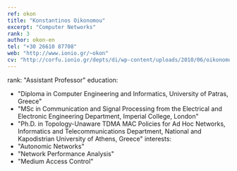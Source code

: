 ```yaml
---
ref: okon
title: "Konstantinos Oikonomou"
excerpt: "Computer Networks"
rank: 3
author: okon-en
tel: "+30 26610 87708"
web: "http://www.ionio.gr/~okon"
cv: "http://corfu.ionio.gr/depts/di/wp-content/uploads/2010/06/oikonomou_cv_gr_2011.pdf"
---
```


rank: "Assistant Professor"
education:
  - "Diploma in Computer Engineering and Informatics, University of Patras, Greece"
  - "MSc in Communication and Signal Processing from the Electrical and Electronic Engineering Department, Imperial College, London"
  - "Ph.D. in Topology-Unaware TDMA MAC Policies for Ad Hoc Networks, Informatics and Telecommunications Department, National and Kapodistrian University of Athens, Greece"
interests:
  - "Autonomic Networks"
  - "Network Performance Analysis"
  - "Medium Access Control"
